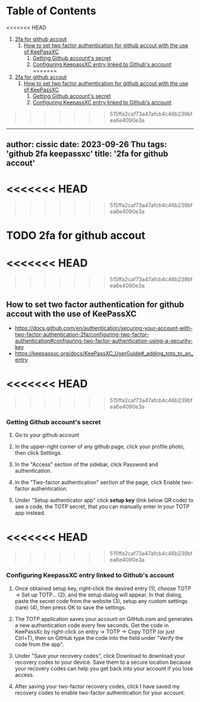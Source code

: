 
# Table of Contents

<<<<<<< HEAD
1.  [2fa for github accout](#org2dfaf16)
    1.  [How to set two factor authentication for github accout with the use of KeePassXC](#org67194fa)
        1.  [Getting Github account's secret](#org32e9d63)
        2.  [Configuring KeepassXC entry linked to Github's account](#org62e60e2)
=======
1.  [2fa for github accout](#orgc6b7da4)
    1.  [How to set two factor authentication for github accout with the use of KeePassXC](#org156fe3d)
        1.  [Getting Github account's secret](#orgea2973e)
        2.  [Configuring KeepassXC entry linked to Github's account](#orgaff27c2)
>>>>>>> 515ffa2caf73a47afcb4c46b239bfea6e4090e3a

---
author: cissic
date: 2023-09-26 Thu
tags: 'github 2fa keepassxc'
title: '2fa for github accout'
---


<<<<<<< HEAD
<a id="org2dfaf16"></a>
=======
<a id="orgc6b7da4"></a>
>>>>>>> 515ffa2caf73a47afcb4c46b239bfea6e4090e3a

# TODO 2fa for github accout


<<<<<<< HEAD
<a id="org67194fa"></a>
=======
<a id="org156fe3d"></a>
>>>>>>> 515ffa2caf73a47afcb4c46b239bfea6e4090e3a

## How to set two factor authentication for github accout with the use of KeePassXC

-   <https://docs.github.com/en/authentication/securing-your-account-with-two-factor-authentication-2fa/configuring-two-factor-authentication#configuring-two-factor-authentication-using-a-security-key>
-   <https://keepassxc.org/docs/KeePassXC_UserGuide#_adding_totp_to_an_entry>


<<<<<<< HEAD
<a id="org32e9d63"></a>
=======
<a id="orgea2973e"></a>
>>>>>>> 515ffa2caf73a47afcb4c46b239bfea6e4090e3a

### Getting Github account's secret

1.  Go to your github account

2.  In the upper-right corner of any github  page, click your profile photo, then click Settings.

3.  In the "Access" section of the sidebar, click  Password and authentication.

4.  In the "Two-factor authentication" section of the page, click Enable two-factor authentication.

5.  Under "Setup authenticator app" click **setup key** (link below QR code) to see a code, the TOTP secret, that you can manually enter in your TOTP app instead.


<<<<<<< HEAD
<a id="org62e60e2"></a>
=======
<a id="orgaff27c2"></a>
>>>>>>> 515ffa2caf73a47afcb4c46b239bfea6e4090e3a

### Configuring KeepassXC entry linked to Github's account

1.  Once obtained setup key, right-click the desired entry (1), choose TOTP → Set up TOTP…​ (2), and the setup dialog will appear. In that dialog, paste the secret code from the website (3), setup any custom settings (rare) (4), then press OK to save the settings.

2.  The TOTP application saves your account on GitHub.com and generates a new authentication code every few seconds. Get the code in KeePassXc by right-click on entry -> TOTP -> Copy TOTP (or just Ctrl+T), then on GitHub type the code into the field under "Verify the code from the app".

3.  Under "Save your recovery codes", click Download to download your recovery codes to your device. Save them to a secure location because your recovery codes can help you get back into your account if you lose access.

4.  After saving your two-factor recovery codes, click I have saved my recovery codes to enable two-factor authentication for your account.


